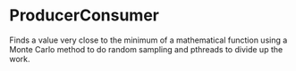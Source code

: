 ProducerConsumer
================

Finds a value very close to the minimum of a mathematical function using a Monte Carlo method to do random sampling and pthreads to divide up the work.
